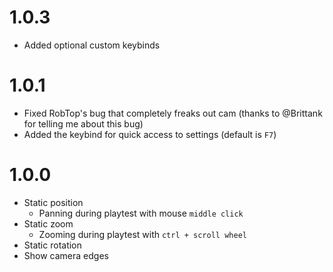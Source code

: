 # 1.0.3
- Added optional custom keybinds

# 1.0.1
- Fixed RobTop's bug that completely freaks out cam (thanks to @Brittank for telling me about this bug)
- Added the keybind for quick access to settings (default is `F7`)

# 1.0.0
- Static position
  - Panning during playtest with mouse `middle click`
- Static zoom
  - Zooming during playtest with `ctrl + scroll wheel`
- Static rotation
- Show camera edges
